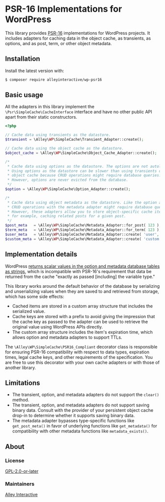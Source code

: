 # PSR-16 Implementations for WordPress

This library provides [PSR-16](https://www.php-fig.org/psr/psr-16/) implementations for WordPress projects. It includes adapters for caching data in the object cache, as transients, as options, and as post, term, or other object metadata.

## Installation

Install the latest version with:

```bash
$ composer require alleyinteractive/wp-psr16
```

## Basic usage

All the adapters in this library implement the `\Psr\SimpleCache\CacheInterface` interface and have no other public API apart from their static constructors.

```php
<?php

// Cache data using transients as the datastore.
$transient = \Alley\WP\SimpleCache\Transient_Adapter::create();

// Cache data using the object cache as the datastore.
$object_cache = \Alley\WP\SimpleCache\Object_Cache_Adapter::create();

/*
 * Cache data using options as the datastore. The options are not autoloaded.
 * Using options as the datastore can be slower than using transients or the
 * object cache because CRUD operations might require database queries.
 * However, options are never evicted from the database.
 */
$option = \Alley\WP\SimpleCache\Option_Adapter::create();

/*
 * Cache data using object metadata as the datastore. Like the option adapter,
 * CRUD operations with the metadata adapter might require database queries.
 * However, these adapters allow you to store object-specific cache items,
 * for example, caching related posts for a given post.
 */
$post_meta   = \Alley\WP\SimpleCache\Metadata_Adapter::for_post( 123 );
$term_meta   = \Alley\WP\SimpleCache\Metadata_Adapter::for_term( 123 );
$user_meta   = \Alley\WP\SimpleCache\Metadata_Adapter::create( 'user', 123 );
$custom_meta = \Alley\WP\SimpleCache\Metadata_Adapter::create( 'custom', 123 );
```

## Implementation details

WordPress [returns scalar values in the option and metadata database tables as strings](https://core.trac.wordpress.org/ticket/31820#comment:2), which is incompatible with PSR-16's requirement that data be returned from the cache "exactly as passed [including] the variable type."

This library works around the default behavior of the database by serializing and unserializing values when they are saved to and retrieved from storage, which has some side effects:

* Cached items are stored in a custom array structure that includes the serialized value.
* Cache keys are stored with a prefix to avoid giving the impression that the cache key as passed to the adapter can be used to retrieve the original value using WordPress APIs directly.
* The custom array structure includes the item's expiration time, which allows option and metadata adapters to support TTLs.

The `\Alley\WP\SimpleCache\PSR16_Compliant` decorator class is responsible for ensuring PSR-16 compatibility with respect to data types, expiration times, legal cache keys, and other requirements of the specification. You are free to use this decorator with your own cache adapters or with those of another library.

## Limitations

* The transient, option, and metadata adapters do not support the `clear()` method.
* The transient, option, and metadata adapters do not support saving binary data. Consult with the provider of your persistent object cache drop-in to determine whether it supports saving binary data.
* The metadata adapter bypasses type-specific functions like `get_post_meta()` in favor of underlying functions like `get_metadata()` for compatibility with other metadata functions like `metadata_exists()`.

## About

### License

[GPL-2.0-or-later](https://github.com/alleyinteractive/wp-psr16/blob/main/LICENSE)

### Maintainers

[Alley Interactive](https://github.com/alleyinteractive)
